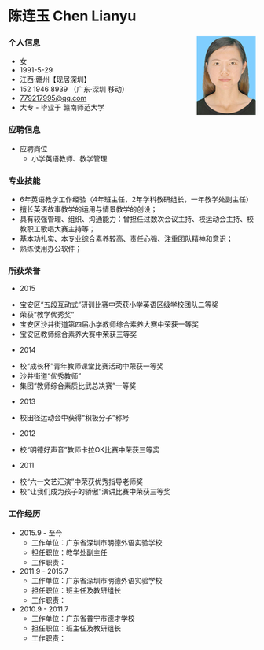 # 陈连玉 Chen Lianyu

### 个人信息<img src="cly.jpg" alt="ellena" align="right">

- 女
- 1991-5-29
- 江西·赣州【现居深圳】
- 152 1946 8939  （广东·深圳 移动）
- 779217995@qq.com
- 大专 - 毕业于 赣南师范大学

### 应聘信息

- 应聘岗位
	* 小学英语教师、教学管理


### 专业技能

- 6年英语教学工作经验（4年班主任，2年学科教研组长，一年教学处副主任）
- 擅长英语故事教学的运用与情景教学的创设；
- 具有较强管理、组织、沟通能力：曾担任过数次会议主持、校运动会主持、校教职工歌唱大赛主持等；
- 基本功扎实、本专业综合素养较高、责任心强、注重团队精神和意识；
- 熟练使用办公软件；

### 所获荣誉

- 2015
 *  宝安区“五段互动式”研训比赛中荣获小学英语区级学校团队二等奖
 *  荣获“教学优秀奖”
 *  宝安区沙井街道第四届小学教师综合素养大赛中荣获一等奖
 *  宝安区教师综合素养大赛中荣获三等奖
- 2014
 *  校“成长杯”青年教师课堂比赛活动中荣获一等奖
 *  沙井街道“优秀教师”
 *  集团“教师综合素质比武总决赛”一等奖
- 2013
 *  校田径运动会中获得“积极分子”称号
- 2012
 *  校“明德好声音”教师卡拉OK比赛中荣获三等奖
- 2011
 *  校“六一文艺汇演”中荣获优秀指导老师奖
 *  校“让我们成为孩子的骄傲”演讲比赛中荣获三等奖

### 工作经历

- 2015.9 - 至今
	- 工作单位：广东省深圳市明德外语实验学校
	- 担任职位：教学处副主任
	- 工作职责：
- 2011.9 - 2015.7
	- 工作单位：广东省深圳市明德外语实验学校
	- 担任职位：班主任及教研组长
	- 工作职责：
- 2010.9 - 2011.7
	- 工作单位：广东省普宁市德才学校
	- 担任职位：班主任及教研组长
	- 工作职责：

<!-- ### 教育背景

- 2009.7 - 2013.7
 * 赣南师范大学 / 英语教育 -->

<!-- ### 自我评价
- -->
